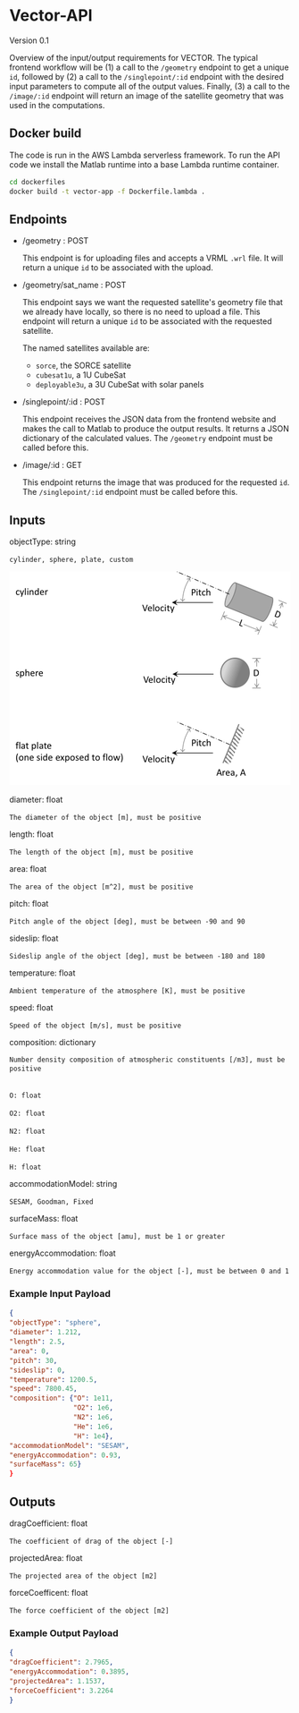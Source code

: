 # Vector-API

Version 0.1

Overview of the input/output requirements for VECTOR. The typical frontend
workflow will be (1) a call to the `/geometry` endpoint to get a unique `id`,
followed by (2) a call to the `/singlepoint/:id` endpoint with the desired
input parameters to compute all of the output values. Finally, (3) a call to the
`/image/:id` endpoint will return an image of the satellite geometry that was
used in the computations.

## Docker build

The code is run in the AWS Lambda serverless framework. To run the API code we
install the Matlab runtime into a base Lambda runtime container.

```bash
cd dockerfiles
docker build -t vector-app -f Dockerfile.lambda .
```

## Endpoints

- /geometry : POST

    This endpoint is for uploading files and accepts a VRML `.wrl` file.
    It will return a unique `id` to be associated with the upload.

- /geometry/sat_name : POST

    This endpoint says we want the requested satellite's geometry file that we
    already have locally, so there is no need to upload a file. This endpoint
    will return a unique `id` to be associated with the requested satellite.

    The named satellites available are:
  - `sorce`, the SORCE satellite
  - `cubesat1u`, a 1U CubeSat
  - `deployable3u`, a 3U CubeSat with solar panels

- /singlepoint/:id : POST

    This endpoint receives the JSON data from the frontend website and makes
    the call to Matlab to produce the output results. It returns
    a JSON dictionary of the calculated values. The `/geometry` endpoint
    must be called before this.

- /image/:id : GET

    This endpoint returns the image that was produced for the requested `id`.
    The `/singlepoint/:id` endpoint must be called before this.

## Inputs

objectType: string

`cylinder, sphere, plate, custom`

![Objects](https://raw.githubusercontent.com/SWxTREC/vector-code/master/docs/vector_objects.png)

diameter: float

`The diameter of the object [m], must be positive`

length: float

`The length of the object [m], must be positive`

area: float

`The area of the object [m^2], must be positive`

pitch: float

`Pitch angle of the object [deg], must be between -90 and 90`

sideslip: float

`Sideslip angle of the object [deg], must be between -180 and 180`

temperature: float

`Ambient temperature of the atmosphere [K], must be positive`

speed: float

`Speed of the object [m/s], must be positive`

composition: dictionary

```text
Number density composition of atmospheric constituents [/m3], must be positive


O: float

O2: float

N2: float

He: float

H: float
```

accommodationModel: string

`SESAM, Goodman, Fixed`

surfaceMass: float

`Surface mass of the object [amu], must be 1 or greater`

energyAccommodation: float

`Energy accommodation value for the object [-], must be between 0 and 1`

### Example Input Payload

```json
{
"objectType": "sphere",
"diameter": 1.212,
"length": 2.5,
"area": 0,
"pitch": 30,
"sideslip": 0,
"temperature": 1200.5,
"speed": 7800.45,
"composition": {"O": 1e11,
                "O2": 1e6,
                "N2": 1e6,
                "He": 1e6,
                "H": 1e4},
"accommodationModel": "SESAM",
"energyAccommodation": 0.93,
"surfaceMass": 65}
}
```

## Outputs

dragCoefficient: float

`The coefficient of drag of the object [-]`

projectedArea: float

`The projected area of the object [m2]`

forceCoefficent: float

`The force coefficient of the object [m2]`

### Example Output Payload

```json
{
"dragCoefficient": 2.7965,
"energyAccommodation": 0.3895,
"projectedArea": 1.1537,
"forceCoefficient": 3.2264
}
```
